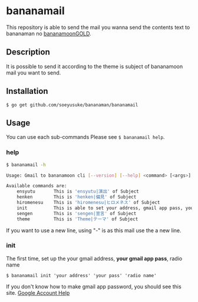 # bananamail

 This repository is able to send the mail you wanna send the contents text to bananaman no [bananamoonGOLD](https://www.tbsradio.jp/banana/).
 
 
 
## Description
 
It is possible to send it according to the theme is subject of bananamoon mail you want to send.

## Installation

```
$ go get github.com/soeyusuke/bananaman/bananamail
```

## Usage
You can use each sub-commands
Please see `$ bananamail help`.  

### help
```sh
$ bananamail -h

Usage: Gmail to bananamoon cli [--version] [--help] <command> [<args>]

Available commands are:
    ensyutu       This is 'ensyutu|演出' of Subject
    henken        This is 'henken|偏見' of Subject
    hiromenesu    This is 'hiromenesu|ヒロメネス' of Subject
    init          This is able to set your address, gmail app pass, your radio name
    sengen        This is 'sengen|宣言' of Subject
    theme         This is 'Theme|テーマ' of Subject


```

If you want to use a new line, using "-" is as this mail use the a new line.


### init
The first time, set up the your gmail address, **your gmail app pass**, radio name

```
$ bananamail init 'your address' 'your pass' 'radio name'
```
If you don't know how to make gmail app password, you should see this site.
[Google Account Help](https://support.google.com/accounts/answer/185833?hl=ja&ctx=ch_b%2F0%2FDisplayUnlockCaptcha) 

